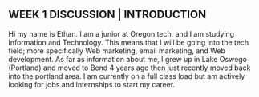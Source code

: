 ## WEEK 1 DISCUSSION | INTRODUCTION

Hi my name is Ethan. I am a junior at Oregon tech, and I am studying Information and Technology. This means that I will be going into the tech field; more specifically Web marketing, email marketing, and Web development. As far as information about me, I grew up in Lake Oswego (Portland) and moved to Bend 4 years ago then just recently moved back into the portland area. I am currently on a full class load but am actively looking for jobs and internships to start my career. 